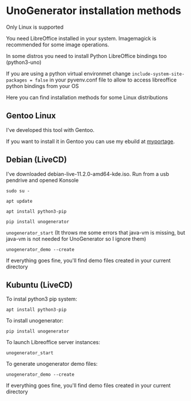 # UnoGenerator installation methods

Only Linux is supported

You need LibreOffice installed in your system. Imagemagick is recommended for some image operations.

In some distros you need to install Python LibreOffice bindings too (python3-uno)

If you are using a python virtual environmet change `include-system-site-packages = false` in your pyvenv.conf file to allow to access libreoffice python bindings from your OS

Here you can find installation methods for some Linux distributions

## Gentoo Linux

I've developed this tool with Gentoo. 

If you want to install it in Gentoo you can use my ebuild at [myportage](https://github.com/turulomio/myportage/tree/master/dev-python/unogenerator).

## Debian (LiveCD)

I've downloaded debian-live-11.2.0-amd64-kde.iso. Run from a usb pendrive and opened Konsole

`sudo su -`

`apt update`

`apt install python3-pip`

`pip install unogenerator`

`unogenerator_start` (It throws me some errors that java-vm is missing, but java-vm is not needed for UnoGenerator so I ignore them)

`unogenerator_demo --create`

If everything goes fine, you'll find demo files created in your current directory

## Kubuntu (LiveCD)

To instal python3 pip system:

`apt install python3-pip`

To install unogenerator:

`pip install unogenerator`

To launch Libreoffice server instances:

`unogenerator_start`

To generate unogenerator demo files:

`unogenerator_demo --create`

If everything goes fine, you'll find demo files created in your current directory


